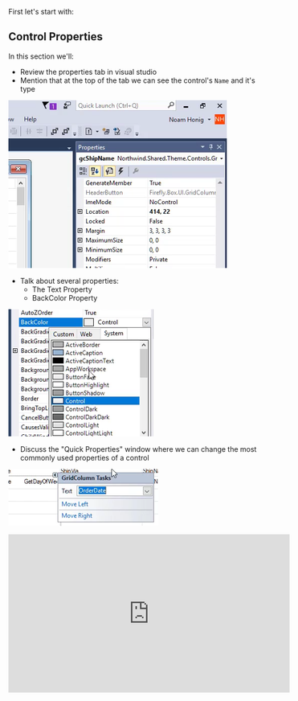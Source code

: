 ﻿First let's start with:
## Control Properties

In this section we'll:
* Review the properties tab in visual studio
* Mention that at the top of the tab we can see the control's `Name` and it's type

![2017 02 24 09H03 34](2017-02-24_09h03_34.png)
* Talk about several properties:
  * The Text Property
  * BackColor Property

![2017 02 24 09H04 43](2017-02-24_09h04_43.png)
* Discuss the "Quick Properties" window where we can change the most commonly used properties of a control

![2017 02 24 09H06 06](2017-02-24_09h06_06.png)



<iframe width="560" height="315" src="https://www.youtube.com/embed/6bghqa_AjGs?list=PL1DEQjXG2xnKm36EZepT3dIiM5E8s5W0f" frameborder="0" allowfullscreen></iframe>